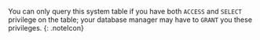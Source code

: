 
You can only query this system table if you have both `ACCESS` and `SELECT` privilege on the table; your database manager may have to `GRANT` you these privileges.
{: .noteIcon}
